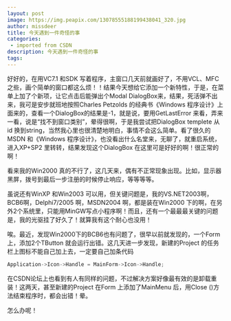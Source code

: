 ```yaml
---
layout: post
image: https://img.peapix.com/13078555188199438041_320.jpg
author: missdeer
title: 今天遇到一件奇怪的事
categories: 
 - imported from CSDN
description: 今天遇到一件奇怪的事
tags: 
---
```


好好的，在用VC7.1 和SDK 写着程序，主窗口几天前就画好了，不用VCL、MFC 之些，画个简单的窗口都这么烦！！结果今天想给它添加一个新特性，于是，在菜单上加了个新项，让它点击后能弹出个Modal DialogBox来，结果，死活弹不出来，我可是安步就班地按照Charles Petzolds 的经典书《Windows 程序设计》上面来的，查看一个DialogBox的结果是-1，就是说，要用GetLastError 来看，弄来一看，说是“找不到窗口类别”，晕得很啊，于是我尝试把DialogBox templete 从id 换到string，当然我心里也很清楚地明白，事情不会这么简单。看了很久的MSDN 和《Windows 程序设计》，也没看出什么名堂来，无聊了，就重启系统，进入XP+SP2 里转转，结果发现这个DialogBox 在这里可是好好的啊！很正常的啊！

看来我的Win2000 真的不行了，这几天来，偶有不正常现象出现。比如，显示器黑屏，拨号到最后一步注册的时候停止响应，等等等等。

虽说还有WinXP 和Win2003 可以用，但关键问题是，我的VS.NET2003啊，BCB6啊，Delphi7/2005 啊，MSDN2004 啊，都是装在Win2000 下的啊，在另外2个系统里，只能用MinGW写点小程序啊！而且，还有一个最最最关键的问题是，我的光驱挂了好久了！就算我有这个耐心也没用！

唉。最近，发现Win2000下的BCB6也有问题了，很早以前就发现的，一个Form上，添加2个TButton 就会运行出错。这几天进一步发现，新建的Project 的任务栏上图标不能自己加上去，一定要自己加条代码

```cpp
Application->Icon->Handle = MainForm->Icon->Handle;
```

在CSDN论坛上也看到有人有同样的问题，不过解决方案好像最有效的是卸载重装！这两天，甚至新建的Project 在Form 上添加了MainMenu 后，用Close ()方法结束程序时，都会出错！晕。

怎么办呢！
